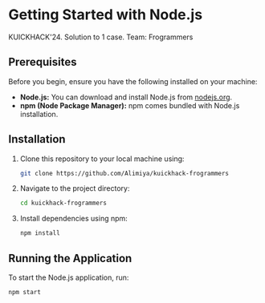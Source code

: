 # Getting Started with Node.js

KUICKHACK'24. Solution to 1 case. Team: Frogrammers

## Prerequisites

Before you begin, ensure you have the following installed on your machine:

- **Node.js:** You can download and install Node.js from [nodejs.org](https://nodejs.org/).
- **npm (Node Package Manager):** npm comes bundled with Node.js installation.

## Installation

1. Clone this repository to your local machine using:

    ```bash
    git clone https://github.com/Alimiya/kuickhack-frogrammers
    ```

2. Navigate to the project directory:

    ```bash
    cd kuickhack-frogrammers
    ```

3. Install dependencies using npm:

    ```bash
    npm install
    ```

## Running the Application

To start the Node.js application, run:

```bash
npm start
